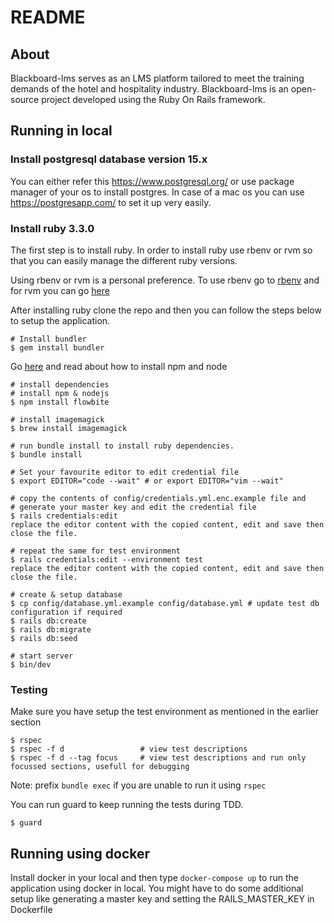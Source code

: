 # README

## About

Blackboard-lms serves as an LMS platform tailored to meet the training demands of the hotel and hospitality industry. Blackboard-lms is an open-source project developed using the Ruby On Rails framework.

## Running in local

### Install postgresql database version 15.x

You can either refer this https://www.postgresql.org/ or use package manager of your os to install postgres. In case of a mac os you can use https://postgresapp.com/ to set it up very easily.

### Install ruby 3.3.0

The first step is to install ruby. In order to install ruby use rbenv or rvm so that you can easily manage the different ruby versions.

Using rbenv or rvm is a personal preference. To use rbenv go to [rbenv](https://github.com/rbenv/rbenv) and for rvm you can go [here](https://rvm.io/)

After installing ruby clone the repo and then you can follow the steps below to setup the application.

```
# Install bundler
$ gem install bundler
```

Go [here](https://nodejs.org/en/download/package-manager) and read about how to install npm and node

```
# install dependencies
# install npm & nodejs
$ npm install flowbite
```

```
# install imagemagick
$ brew install imagemagick
```

```
# run bundle install to install ruby dependencies.
$ bundle install
```

```
# Set your favourite editor to edit credential file
$ export EDITOR="code --wait" # or export EDITOR="vim --wait"

# copy the contents of config/credentials.yml.enc.example file and
# generate your master key and edit the credential file
$ rails credentials:edit
replace the editor content with the copied content, edit and save then close the file.

# repeat the same for test environment
$ rails credentials:edit --environment test
replace the editor content with the copied content, edit and save then close the file.
```

```
# create & setup database
$ cp config/database.yml.example config/database.yml # update test db configuration if required
$ rails db:create
$ rails db:migrate
$ rails db:seed
```

```
# start server
$ bin/dev
```

### Testing
Make sure you have setup the test environment as mentioned in the earlier section 
```
$ rspec
$ rspec -f d                 # view test descriptions
$ rspec -f d --tag focus     # view test descriptions and run only focussed sections, usefull for debugging
```
Note: prefix `bundle exec` if you are unable to run it using `rspec`

You can run guard to keep running the tests during TDD.

```
$ guard
```

## Running using docker

Install docker in your local and then type `docker-compose up` to run the application using docker in local.
You might have to do some additional setup like generating a master key and setting the RAILS_MASTER_KEY in Dockerfile
